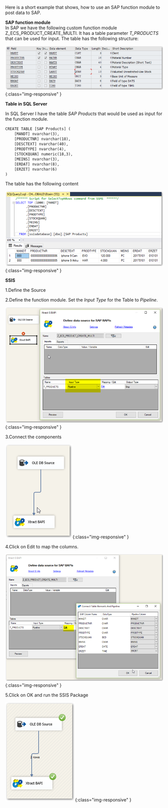 Here is a short example that shows, how to use an SAP function module to post data to SAP. 

**SAP function module**<br>
In SAP we have the following custom function module Z_ECS_PRODUCT_CREATE_MULTI. 
It has a table parameter *T_PRODUCTS* that can be used for input. The table has the following structure:

![ssis-write-sap-01](/img/content/ssis-write-sap-01.png){:class="img-responsive" }

**Table in SQL Server**

In SQL Server I have the table *SAP Products* that would be used as input for the function module. 

```
CREATE TABLE [SAP Products] (
    [MANDT] nvarchar(3), 
    [PRODUCTNR] nvarchar(18),
    [DESCTEXT] nvarchar(40),
    [PRODTYPE] nvarchar(4),
    [STOCKQUAN] numeric(18,3),
    [MEINS] nvarchar(3),
    [ERDAT] nvarchar(8),
    [ERZET] nvarchar(6)
)
```

The table has the following content

![ssis-write-sql-01](/img/content/ssis-write-sql-01.png){:class="img-responsive" }

**SSIS**

1.Define the Source

2.Define the function module. Set the *Input Type* for the Table to *Pipeline*.


![ssis-write-xtractis-fuba-01](/img/content/ssis-write-xtractis-fuba-01.png){:class="img-responsive" }

3.Connect the components

![ssis-write-xtractis-fuba-02](/img/content/ssis-write-xtractis-fuba-02.png){:class="img-responsive" }

4.Click on Edit to map the columns. 

![ssis-write-xtractis-fuba-03](/img/content/ssis-write-xtractis-fuba-03.png){:class="img-responsive" }

5.Click on OK and run the SSIS Package 

![ssis-write-xtractis-fuba-04](/img/content/ssis-write-xtractis-fuba-04.png){:class="img-responsive" }